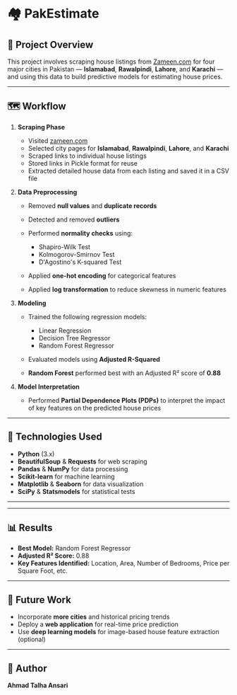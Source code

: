 # 🏘️ PakEstimate

## 📌 Project Overview

This project involves scraping house listings from [Zameen.com](https://www.zameen.com/) for four major cities in Pakistan — **Islamabad**, **Rawalpindi**, **Lahore**, and **Karachi** — and using this data to build predictive models for estimating house prices.

---

## 🗺️ Workflow

1. **Scraping Phase**

   * Visited [zameen.com](https://www.zameen.com/)
   * Selected city pages for **Islamabad**, **Rawalpindi**, **Lahore**, and **Karachi**
   * Scraped links to individual house listings
   * Stored links in Pickle format for reuse
   * Extracted detailed house data from each listing and saved it in a CSV file

2. **Data Preprocessing**

   * Removed **null values** and **duplicate records**
   * Detected and removed **outliers**
   * Performed **normality checks** using:

     * Shapiro-Wilk Test
     * Kolmogorov-Smirnov Test
     * D'Agostino's K-squared Test
   * Applied **one-hot encoding** for categorical features
   * Applied **log transformation** to reduce skewness in numeric features

3. **Modeling**

   * Trained the following regression models:

     * Linear Regression
     * Decision Tree Regressor
     * Random Forest Regressor
   * Evaluated models using **Adjusted R-Squared**
   * **Random Forest** performed best with an Adjusted R² score of **0.88**

4. **Model Interpretation**

   * Performed **Partial Dependence Plots (PDPs)** to interpret the impact of key features on the predicted house prices

---

## 🧰 Technologies Used

* **Python** (3.x)
* **BeautifulSoup** & **Requests** for web scraping
* **Pandas** & **NumPy** for data processing
* **Scikit-learn** for machine learning
* **Matplotlib** & **Seaborn** for data visualization
* **SciPy** & **Statsmodels** for statistical tests

---

---

## 📊 Results

* **Best Model:** Random Forest Regressor
* **Adjusted R² Score:** 0.88
* **Key Features Identified:** Location, Area, Number of Bedrooms, Price per Square Foot, etc.

---

## 📌 Future Work

* Incorporate **more cities** and historical pricing trends
* Deploy a **web application** for real-time price prediction
* Use **deep learning models** for image-based house feature extraction (optional)

---

## 🧠 Author

**Ahmad Talha Ansari**
